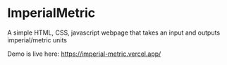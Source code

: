 # ImperialMetric
A simple HTML, CSS, javascript webpage that takes an input and outputs imperial/metric units 

Demo is live here: https://imperial-metric.vercel.app/
